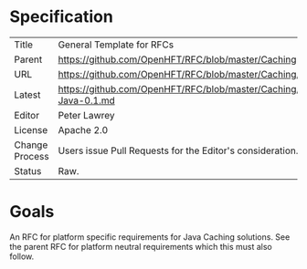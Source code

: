 # Specification

|         |                                                             |
|:------- | ----------------------------------------------------------- |
| Title   | General Template for RFCs                                   |
| Parent  | https://github.com/OpenHFT/RFC/blob/master/Caching          |
| URL     | https://github.com/OpenHFT/RFC/blob/master/Caching/Java     |
| Latest  | https://github.com/OpenHFT/RFC/blob/master/Caching/Java/Caching-Java-0.1.md |
| Editor  | Peter Lawrey                                                |
| License | Apache 2.0                                                  |
| Change Process | Users issue Pull Requests for the Editor's consideration. |
| Status  | Raw.                                                        |

# Goals
An RFC for platform specific requirements for Java Caching solutions. See the parent RFC for platform neutral requirements which this must also follow.
